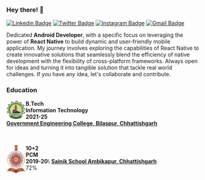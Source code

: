 ### Hey there! 👋
[![Linkedin Badge](https://img.shields.io/badge/-Ashutosh_Yadav-blue?style=flat&logo=Linkedin&logoColor=white&link=https://www.linkedin.com/in/ashutosh-yadav-9605b9239/)](www.linkedin.com/in/ashutosh-yadav-9605b9239)
[![Twitter Badge](https://img.shields.io/badge/-@Ashutosh_Yadav-1ca0f1?style=flat&labelColor=1ca0f1&logo=twitter&logoColor=white&link=https://twitter.com/Ashutosh_____11)](https://twitter.com/Ashutosh_____11)
[![Instagram Badge](https://img.shields.io/badge/-@ashu_4875-purple?style=flat&logo=instagram&logoColor=white&link=https://instagram.com/https://www.instagram.com/ashu__4875?igsh=YjZoNnBxamFjdzA1)](https://www.instagram.com/ashu__4875?igsh=YjZoNnBxamFjdzA1)
[![Gmail Badge](https://img.shields.io/badge/-ay599623-c14438?style=flat&logo=Gmail&logoColor=white&link=mailto:mailto:ay599623@gmail.com)](mailto:ay599623@gmail.com)


Dedicated **Android Developer**, with a specific focus on leveraging the power of **React Native** to build  dynamic and user-friendly mobile application. My journey involves exploring the capabilities of React Native to create innovative solutions that seamlessly blend the efficiency of native development with the flexibility of cross-platform frameworks.
Always open for ideas and turning it into tangible solution that tackle real world challenges. 
If you have any idea, let's collaborate and contribute.

### Education

[<img align="left" height="10%" width="10%" alt="logo" src="https://github.com/Ashutosh11-yadav/Ashutosh11-yadav/blob/main/assets/logo.jpeg"/>](https://gecbsp.ac.in/)
**B.Tech** \
**Information Technology** \
 **2021-25**\
[**Government Engineering College, Bilaspur, Chhattishgarh**](https://gecbsp.ac.in//)
<br/>
<br/>
<br/>

[<img align="left" height="7%" width="10%" alt="logo" src="https://github.com/Ashutosh11-yadav/Ashutosh11-yadav/blob/main/assets/sainik-school-ambikapur-logo.png"/>](https://gecbsp.ac.in/)
**10+2** \
**PCM** \
**2019-20**\ 
[**Sainik School Ambikapur, Chhattishgarh**](https://sainikschoolambikapur.org.in/)
<br/>
72%
<br/>









